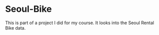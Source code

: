 # Seoul-Bike
This is part of a project I did for my course. It looks into the Seoul Rental Bike data. 
